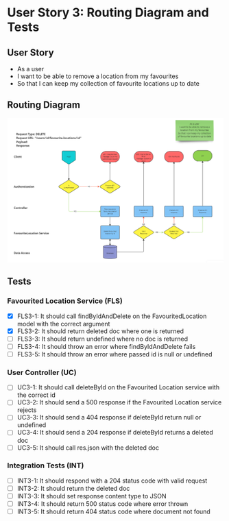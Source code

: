 # User Story 3: Routing Diagram and Tests

## User Story

- As a user
- I want to be able to remove a location from my favourites
- So that I can keep my collection of favourite locations up to date

## Routing Diagram

![User story 3 Routing diagram](./images/user-story-3-routing-diagram.PNG)

## Tests

### Favourited Location Service (FLS)

- [x] FLS3-1: It should call findByIdAndDelete on the FavouritedLocation model with the correct argument
- [x] FLS3-2: It should return deleted doc where one is returned
- [ ] FLS3-3: It should return undefined where no doc is returned
- [ ] FLS3-4: It should throw an error where findByIdAndDelete fails
- [ ] FLS3-5: It should throw an error where passed id is null or undefined

### User Controller (UC)

- [ ] UC3-1: It should call deleteById on the Favourited Location service with the correct id
- [ ] UC3-2: It should send a 500 response if the Favourited Location service rejects
- [ ] UC3-3: It should send a 404 response if deleteById return null or undefined
- [ ] UC3-4: It should send a 204 response if deleteById returns a deleted doc
- [ ] UC3-5: It should call res.json with the deleted doc

### Integration Tests (INT)

- [ ] INT3-1: It should respond with a 204 status code with valid request
- [ ] INT3-2: It should return the deleted doc
- [ ] INT3-3: It should set response content type to JSON
- [ ] INT3-4: It should return 500 status code where error thrown
- [ ] INT3-5: It should return 404 status code where document not found
